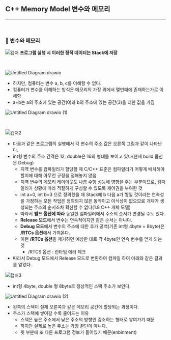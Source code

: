 ## C++ Memory Model 변수와 메모리

***

<br>

### :pushpin: 변수와 메모리

![캡처](https://user-images.githubusercontent.com/55940552/147939914-e85cc6a7-1e4c-430a-bac4-5a8176c27a2e.PNG) **프로그램 실행 시 이러한 정적 데이터는 Stack에 저장**

<br>

![Untitled Diagram drawio](https://user-images.githubusercontent.com/55940552/147940139-deb3a7bf-a97c-48f3-916a-99c4ff1e930a.png) 

- 하지만, 컴퓨터는 변수 a, b, c를 이해할 수 없다.
- 컴퓨터가 변수를 이해하는 방식은 메모리의 가장 위에서 몇번째에 존재하는가로 이해함
- a+b는 a의 주소에 있는 공간(0)과 b의 주소에 있는 공간(3)을 더한 값을 가짐

![Untitled Diagram drawio (1)](https://user-images.githubusercontent.com/55940552/147940818-d2491eb1-399e-4f7e-8aae-9187e6928cee.png) 

<br>

![캡처2](https://user-images.githubusercontent.com/55940552/147941287-f6f4209c-f103-4333-be7c-929f83876b3c.PNG) 

- 다음과 같은 프로그램의 실행에서 각 변수의 주소 값은 오른쪽 그림과 같이 나타난다.
- int형 변수의 주소 간격은 12, double은 16의 형태를 보이고 있다(현재 build 옵션은 Debug)
  - 지역 변수를 컴파일러가 할당할 때 C/C++ 표준은 컴파일러가 어떻게 배치해야 할지에 대해 아무런 규정을 정해놓지 않음
  - 지역 변수의 메모리 레이아웃도 나름 수행 성능에 영향을 주는 부분이므로, 컴파일러가 상황에 따라 적절하게 구성할 수 있도록 제어권을 부여한 것
  - int a=0, int b=3 으로 정의했을 때 Stack에 b 다음 a가 쌓일 것이라는 연속성을 가정하는 모든 작업은 정의되지 않은 동작이고 이식성이 없으므로 개체가 생성되는 주소의 순서조차 확신할 수 없다(1.8 C++ 개체 모델)
  - 따라서 **빌드 옵션에 따라** 동일한 컴파일러에서 주소의 순서가 변경될 수도 있다.
  - **Release 모드**에서 변수는 연속적이지만 같은 순서는 아니다.
  - **Debug 모드**에서 변수의 주소에 대한 추가 공백(기존 int형 4byte + 8byte)은 **/RTCs 옵션**에서 가져온다.
  - 이런 **/RTCs 옵션**을 제거하면 예상한 대로 각 4byte인 연속 변수를 얻게 되는 것
    - /RTCS 옵션 : 런타임 에러 체크
- 따라서 Debug 모드에서 Release 모드로 변환하여 컴파일 하여 아래와 같은 결과를 얻었다.

![캡처3](https://user-images.githubusercontent.com/55940552/147943804-0b4e223a-d461-4d33-a93a-5fbdc7a6569a.PNG) 

- int형 4byte, double 형 8byte로 정상적인 스택 주소가 보인다.

![Untitled Diagram drawio (2)](https://user-images.githubusercontent.com/55940552/147945299-41a817ca-8948-4a79-8ad8-b6176e9a33c6.png) 

- 왼쪽의 스택이 실제 오른쪽과 같은 메모리 공간에 할당되는 과정이다.
- 주소가 스택에 쌓여갈 수록 줄어드는 이유
  - 스택은 높은 주소에서 낮은 주소의 방향인 감소하는 형태로 쌓여가기 때문
  - 하지만 실제로 높은 주소는 가장 끝단이 아니다.
  - 윗 부분에 또 다른 프로그램 정보가 들어있기 때문(enbinment)